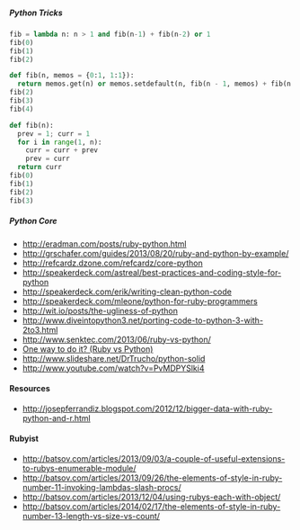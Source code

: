##### Python Tricks

```python
fib = lambda n: n > 1 and fib(n-1) + fib(n-2) or 1
fib(0)
fib(1)
fib(2)

def fib(n, memos = {0:1, 1:1}):
  return memos.get(n) or memos.setdefault(n, fib(n - 1, memos) + fib(n - 2, memos))
fib(2)
fib(3)
fib(4)

def fib(n):
  prev = 1; curr = 1
  for i in range(1, n):
    curr = curr + prev
    prev = curr
  return curr
fib(0)
fib(1)
fib(2)
fib(3)
```

##### Python Core

* http://eradman.com/posts/ruby-python.html
* http://grschafer.com/guides/2013/08/20/ruby-and-python-by-example/
* http://refcardz.dzone.com/refcardz/core-python
* http://speakerdeck.com/astreal/best-practices-and-coding-style-for-python
* http://speakerdeck.com/erik/writing-clean-python-code
* http://speakerdeck.com/mleone/python-for-ruby-programmers
* http://wit.io/posts/the-ugliness-of-python
* http://www.diveintopython3.net/porting-code-to-python-3-with-2to3.html
* http://www.senktec.com/2013/06/ruby-vs-python/
* [One way to do it? (Ruby vs Python)](http://www.senktec.com/2013/09/one-way-to-do-it/)
* http://www.slideshare.net/DrTrucho/python-solid
* http://www.youtube.com/watch?v=PvMDPYSlki4

#### Resources

* http://josepferrandiz.blogspot.com/2012/12/bigger-data-with-ruby-python-and-r.html

#### Rubyist

* http://batsov.com/articles/2013/09/03/a-couple-of-useful-extensions-to-rubys-enumerable-module/
* http://batsov.com/articles/2013/09/26/the-elements-of-style-in-ruby-number-11-invoking-lambdas-slash-procs/
* http://batsov.com/articles/2013/12/04/using-rubys-each-with-object/
* http://batsov.com/articles/2014/02/17/the-elements-of-style-in-ruby-number-13-length-vs-size-vs-count/
